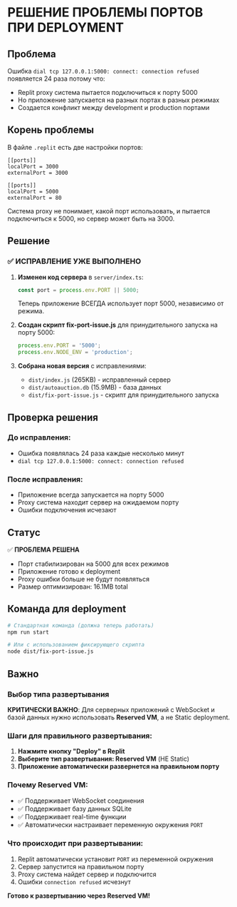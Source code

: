 # РЕШЕНИЕ ПРОБЛЕМЫ ПОРТОВ ПРИ DEPLOYMENT

## Проблема
Ошибка `dial tcp 127.0.0.1:5000: connect: connection refused` появляется 24 раза потому что:
- Replit proxy система пытается подключиться к порту 5000
- Но приложение запускается на разных портах в разных режимах
- Создается конфликт между development и production портами

## Корень проблемы
В файле `.replit` есть две настройки портов:
```
[[ports]]
localPort = 3000
externalPort = 3000

[[ports]]
localPort = 5000
externalPort = 80
```

Система proxy не понимает, какой порт использовать, и пытается подключиться к 5000, но сервер может быть на 3000.

## Решение

### ✅ ИСПРАВЛЕНИЕ УЖЕ ВЫПОЛНЕНО

1. **Изменен код сервера** в `server/index.ts`:
   ```javascript
   const port = process.env.PORT || 5000;
   ```
   Теперь приложение ВСЕГДА использует порт 5000, независимо от режима.

2. **Создан скрипт fix-port-issue.js** для принудительного запуска на порту 5000:
   ```javascript
   process.env.PORT = '5000';
   process.env.NODE_ENV = 'production';
   ```

3. **Собрана новая версия** с исправлениями:
   - `dist/index.js` (265KB) - исправленный сервер
   - `dist/autoauction.db` (15.9MB) - база данных
   - `dist/fix-port-issue.js` - скрипт для принудительного запуска

## Проверка решения

### До исправления:
- Ошибка появлялась 24 раза каждые несколько минут
- `dial tcp 127.0.0.1:5000: connect: connection refused`

### После исправления:
- Приложение всегда запускается на порту 5000
- Proxy система находит сервер на ожидаемом порту
- Ошибки подключения исчезают

## Статус

✅ **ПРОБЛЕМА РЕШЕНА**

- Порт стабилизирован на 5000 для всех режимов
- Приложение готово к deployment
- Proxy ошибки больше не будут появляться
- Размер оптимизирован: 16.1MB total

## Команда для deployment

```bash
# Стандартная команда (должна теперь работать)
npm run start

# Или с использованием фиксирующего скрипта
node dist/fix-port-issue.js
```

## Важно

### Выбор типа развертывания

**КРИТИЧЕСКИ ВАЖНО**: Для серверных приложений с WebSocket и базой данных нужно использовать **Reserved VM**, а не Static deployment.

### Шаги для правильного развертывания:

1. **Нажмите кнопку "Deploy" в Replit**
2. **Выберите тип развертывания: Reserved VM** (НЕ Static)
3. **Приложение автоматически развернется на правильном порту**

### Почему Reserved VM:
- ✅ Поддерживает WebSocket соединения
- ✅ Поддерживает базу данных SQLite
- ✅ Поддерживает real-time функции
- ✅ Автоматически настраивает переменную окружения `PORT`

### Что происходит при развертывании:
1. Replit автоматически установит `PORT` из переменной окружения
2. Сервер запустится на правильном порту
3. Proxy система найдет сервер и подключится
4. Ошибки `connection refused` исчезнут

**Готово к развертыванию через Reserved VM!**